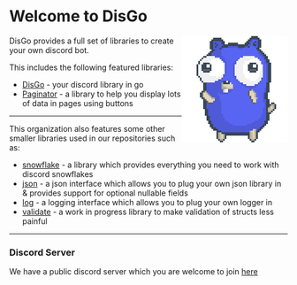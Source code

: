 # Welcome to DisGo

<img align="right" src="/disgo.png" width=192 alt="disgo gopher">

DisGo provides a full set of libraries to create your own discord bot.

This includes the following featured libraries:
* [DisGo](https://github.com/disgoorg/disgo) - your discord library in go
* [Paginator](https://github.com/disgoorg/paginator) - a library to help you display lots of data in pages using buttons
---

This organization also features some other smaller libraries used in our repositories such as:
* [snowflake](https://github.com/disgoorg/snowflake) - a library which provides everything you need to work with discord snowflakes
* [json](https://github.com/disgoorg/json) - a json interface which allows you to plug your own json library in & provides support for optional nullable fields
* [log](https://github.com/disgoorg/log) - a logging interface which allows you to plug your own logger in
* [validate](https://github.com/disgoorg/validate) - a work in progress library to make validation of structs less painful

---

### Discord Server

We have a public discord server which you are welcome to join [here](https://discord.gg/9tKpqXjYVC)

